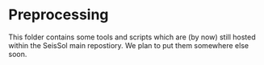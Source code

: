 Preprocessing
=============

This folder contains some tools and scripts which are (by now) still hosted within the SeisSol main repostiory.
We plan to put them somewhere else soon.
